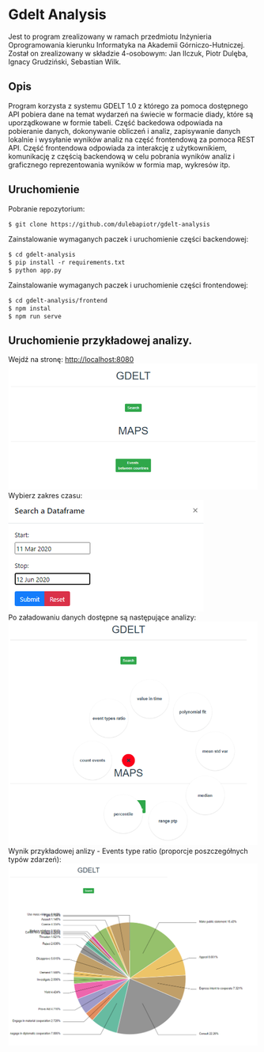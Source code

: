 # Gdelt Analysis 
Jest to program zrealizowany w ramach przedmiotu Inżynieria Oprogramowania kierunku Informatyka na Akademii Górniczo-Hutniczej.
Został on zrealizowany w składzie 4-osobowym: Jan Ilczuk, Piotr Dulęba, Ignacy Grudziński, Sebastian Wilk.
## Opis
Program korzysta z systemu GDELT 1.0 z którego za pomoca dostępnego API pobiera dane na temat wydarzeń na świecie w formacie diady, które są uporządkowane w formie tabeli. Część backedowa odpowiada na pobieranie danych, dokonywanie obliczeń i analiz, zapisywanie danych lokalnie i wysyłanie wyników analiz na część frontendową za pomoca REST API.
Część frontendowa odpowiada za interakcję z użytkownikiem, komunikację z częścią backendową w celu pobrania wyników analiz i graficznego reprezentowania wyników w formia map, wykresów itp.

## Uruchomienie
Pobranie repozytorium:
```console
$ git clone https://github.com/dulebapiotr/gdelt-analysis
```
Zainstalowanie wymaganych paczek i uruchomienie części backendowej:
```console
$ cd gdelt-analysis
$ pip install -r requirements.txt
$ python app.py
```


Zainstalowanie wymaganych paczek i uruchomienie części frontendowej:
```console
$ cd gdelt-analysis/frontend
$ npm instal
$ npm run serve
```
## Uruchomienie przykładowej analizy.
Wejdź na stronę:
<http://localhost:8080><br />
![image info](./graphics/main_page.png)
<br />
Wybierz zakres czasu:
<br />
![image info](./graphics/select_date.png)
<br />
Po załadowaniu danych dostępne są następujące analizy:
<br />
![image info](./graphics/available_analysis.png)
<br />
Wynik przykładowej anlizy - Events type ratio (proporcje poszczegółnych typów zdarzeń):
<br />
![image info](./graphics/events_ratio.png)
<br />
